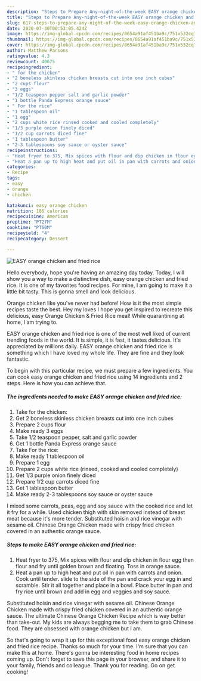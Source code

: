 ```yaml
---
description: "Steps to Prepare Any-night-of-the-week EASY orange chicken and fried rice"
title: "Steps to Prepare Any-night-of-the-week EASY orange chicken and fried rice"
slug: 617-steps-to-prepare-any-night-of-the-week-easy-orange-chicken-and-fried-rice
date: 2020-07-30T00:53:05.424Z
image: https://img-global.cpcdn.com/recipes/8654a91af451ba9c/751x532cq70/easy-orange-chicken-and-fried-rice-recipe-main-photo.jpg
thumbnail: https://img-global.cpcdn.com/recipes/8654a91af451ba9c/751x532cq70/easy-orange-chicken-and-fried-rice-recipe-main-photo.jpg
cover: https://img-global.cpcdn.com/recipes/8654a91af451ba9c/751x532cq70/easy-orange-chicken-and-fried-rice-recipe-main-photo.jpg
author: Matthew Parsons
ratingvalue: 4.3
reviewcount: 40675
recipeingredient:
- " for the chicken"
- "2 boneless skinless chicken breasts cut into one inch cubes"
- "2 cups flour"
- "3 eggs"
- "1/2 teaspoon pepper salt and garlic powder"
- "1 bottle Panda Express orange sauce"
- " For the rice"
- "1 tablespoon oil"
- "1 egg"
- "2 cups white rice rinsed cooked and cooled completely"
- "1/3 purple onion finely diced"
- "1/2 cup carrots diced fine"
- "1 tablespoon butter"
- "2-3 tablespoons soy sauce or oyster sauce"
recipeinstructions:
- "Heat fryer to 375, Mix spices with flour and dip chicken in flour egg then flour and fry until golden brown and floating. Toss in orange sauce."
- "Heat a pan up to high heat and put oil in pan with carrots and onion. Cook until tender. slide to the side of the pan and crack your egg in and scramble. Stir it all together and place in a bowl. Place butter in pan and fry rice until brown and add in egg and veggies and soy sauce."
categories:
- Recipe
tags:
- easy
- orange
- chicken

katakunci: easy orange chicken 
nutrition: 186 calories
recipecuisine: American
preptime: "PT27M"
cooktime: "PT60M"
recipeyield: "4"
recipecategory: Dessert

---
```



![EASY orange chicken and fried rice](https://img-global.cpcdn.com/recipes/8654a91af451ba9c/751x532cq70/easy-orange-chicken-and-fried-rice-recipe-main-photo.jpg)

Hello everybody, hope you're having an amazing day today. Today, I will show you a way to make a distinctive dish, easy orange chicken and fried rice. It is one of my favorites food recipes. For mine, I am going to make it a little bit tasty. This is gonna smell and look delicious.

Orange chicken like you&#39;ve never had before! How is it the most simple recipes taste the best. Hey my loves I hope you get inspired to recreate this delicious, easy Orange Chicken &amp; Fried Rice meal! While quarantining at home, I am trying to.

EASY orange chicken and fried rice is one of the most well liked of current trending foods in the world. It is simple, it is fast, it tastes delicious. It's appreciated by millions daily. EASY orange chicken and fried rice is something which I have loved my whole life. They are fine and they look fantastic.


To begin with this particular recipe, we must prepare a few ingredients. You can cook easy orange chicken and fried rice using 14 ingredients and 2 steps. Here is how you can achieve that.

<!--inarticleads1-->

##### The ingredients needed to make EASY orange chicken and fried rice:

1. Take  for the chicken:
1. Get 2 boneless skinless chicken breasts cut into one inch cubes
1. Prepare 2 cups flour
1. Make ready 3 eggs
1. Take 1/2 teaspoon pepper, salt and garlic powder
1. Get 1 bottle Panda Express orange sauce
1. Take  For the rice:
1. Make ready 1 tablespoon oil
1. Prepare 1 egg
1. Prepare 2 cups white rice (rinsed, cooked and cooled completely)
1. Get 1/3 purple onion finely diced
1. Prepare 1/2 cup carrots diced fine
1. Get 1 tablespoon butter
1. Make ready 2-3 tablespoons soy sauce or oyster sauce


I mixed some carrots, peas, egg and soy sauce with the cooked rice and let it fry for a while. Used chicken thigh with skin removed instead of breast meat because it&#39;s more tender. Substituted hoisin and rice vinegar with sesame oil. Chinese Orange Chicken made with crispy fried chicken covered in an authentic orange sauce. 

<!--inarticleads2-->

##### Steps to make EASY orange chicken and fried rice:

1. Heat fryer to 375, Mix spices with flour and dip chicken in flour egg then flour and fry until golden brown and floating. Toss in orange sauce.
1. Heat a pan up to high heat and put oil in pan with carrots and onion. Cook until tender. slide to the side of the pan and crack your egg in and scramble. Stir it all together and place in a bowl. Place butter in pan and fry rice until brown and add in egg and veggies and soy sauce.


Substituted hoisin and rice vinegar with sesame oil. Chinese Orange Chicken made with crispy fried chicken covered in an authentic orange sauce. The ultimate Chinese Orange Chicken Recipe which is way better than take-out. My kids are always begging me to take them to grab Chinese food. They are obsessed with orange chicken but I am. 

So that's going to wrap it up for this exceptional food easy orange chicken and fried rice recipe. Thanks so much for your time. I'm sure that you can make this at home. There's gonna be interesting food in home recipes coming up. Don't forget to save this page in your browser, and share it to your family, friends and colleague. Thank you for reading. Go on get cooking!
